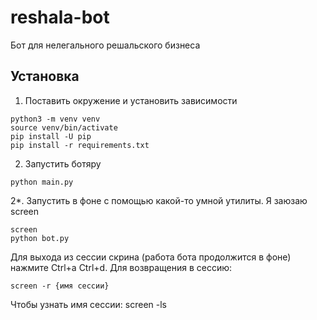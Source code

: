 # reshala-bot
Бот для нелегального решальского бизнеса

## Установка
1. Поставить окружение и установить зависимости
```
python3 -m venv venv
source venv/bin/activate
pip install -U pip
pip install -r requirements.txt
```
2. Запустить ботяру
```
python main.py
```
2*. Запустить в фоне с помощью какой-то умной утилиты. Я заюзаю screen
```
screen
python bot.py
```
Для выхода из сессии скрина (работа бота продолжится в фоне) нажмите Ctrl+a Ctrl+d.
Для возвращения в сессию:
```
screen -r {имя сессии}
```
Чтобы узнать имя сессии:  screen -ls
